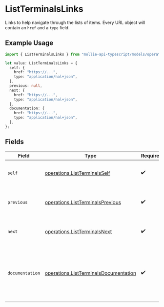 # ListTerminalsLinks

Links to help navigate through the lists of items. Every URL object will contain an `href` and a `type` field.

## Example Usage

```typescript
import { ListTerminalsLinks } from "mollie-api-typescript/models/operations";

let value: ListTerminalsLinks = {
  self: {
    href: "https://...",
    type: "application/hal+json",
  },
  previous: null,
  next: {
    href: "https://...",
    type: "application/hal+json",
  },
  documentation: {
    href: "https://...",
    type: "application/hal+json",
  },
};
```

## Fields

| Field                                                                                          | Type                                                                                           | Required                                                                                       | Description                                                                                    |
| ---------------------------------------------------------------------------------------------- | ---------------------------------------------------------------------------------------------- | ---------------------------------------------------------------------------------------------- | ---------------------------------------------------------------------------------------------- |
| `self`                                                                                         | [operations.ListTerminalsSelf](../../models/operations/listterminalsself.md)                   | :heavy_check_mark:                                                                             | The URL to the current set of items.                                                           |
| `previous`                                                                                     | [operations.ListTerminalsPrevious](../../models/operations/listterminalsprevious.md)           | :heavy_check_mark:                                                                             | The previous set of items, if available.                                                       |
| `next`                                                                                         | [operations.ListTerminalsNext](../../models/operations/listterminalsnext.md)                   | :heavy_check_mark:                                                                             | The next set of items, if available.                                                           |
| `documentation`                                                                                | [operations.ListTerminalsDocumentation](../../models/operations/listterminalsdocumentation.md) | :heavy_check_mark:                                                                             | In v2 endpoints, URLs are commonly represented as objects with an `href` and `type` field.     |